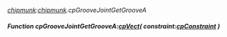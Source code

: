 _[chipmunk](../../modules/chipmunk/chipmunk-module.md):[chipmunk](../../modules/chipmunk/chipmunk-module.md).cpGrooveJointGetGrooveA_
##### Function cpGrooveJointGetGrooveA:[cpVect](../../modules/chipmunk/chipmunk-cpvect.md)( constraint:[cpConstraint](../../modules/chipmunk/chipmunk-cpconstraint.md) )
